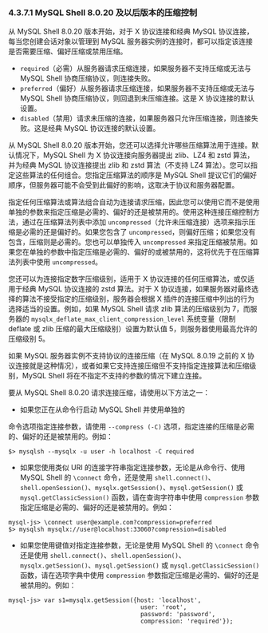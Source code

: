 ### 4.3.7.1 MySQL Shell 8.0.20 及以后版本的压缩控制

从 MySQL Shell 8.0.20 版本开始，对于 X 协议连接和经典 MySQL 协议连接，每当您创建会话对象以管理到 MySQL 服务器实例的连接时，都可以指定该连接是否需要压缩、偏好压缩或禁用压缩。

- `required`（必需）从服务器请求压缩连接，如果服务器不支持压缩或无法与 MySQL Shell 协商压缩协议，则连接失败。
- `preferred`（偏好）从服务器请求压缩连接，如果服务器不支持压缩或无法与 MySQL Shell 协商压缩协议，则回退到未压缩连接。这是 X 协议连接的默认设置。
- `disabled`（禁用）请求未压缩的连接，如果服务器只允许压缩连接，则连接失败。这是经典 MySQL 协议连接的默认设置。

从 MySQL Shell 8.0.20 版本开始，您还可以选择允许哪些压缩算法用于连接。默认情况下，MySQL Shell 为 X 协议连接向服务器提出 zlib、LZ4 和 zstd 算法，并为经典 MySQL 协议连接提出 zlib 和 zstd 算法（不支持 LZ4 算法）。您可以指定这些算法的任何组合。您指定压缩算法的顺序是 MySQL Shell 提议它们的偏好顺序，但服务器可能不会受到此偏好的影响，这取决于协议和服务器配置。

指定任何压缩算法或算法组合自动为连接请求压缩，因此您可以使用它而不是使用单独的参数来指定压缩是必需的、偏好的还是被禁用的。使用这种连接压缩控制方法，通过在压缩算法列表中添加 `uncompressed`（允许未压缩连接）选项来指示压缩是必需的还是偏好的。如果您包含了 `uncompressed`，则偏好压缩；如果您没有包含，压缩则是必需的。您也可以单独传入 `uncompressed` 来指定压缩被禁用。如果您在单独的参数中指定压缩是必需的、偏好的或被禁用的，这将优先于在压缩算法列表中使用 `uncompressed`。

您还可以为连接指定数字压缩级别，适用于 X 协议连接的任何压缩算法，或仅适用于经典 MySQL 协议连接的 zstd 算法。对于 X 协议连接，如果服务器对最终选择的算法不接受指定的压缩级别，服务器会根据 X 插件的连接压缩中列出的行为选择适当的设置。例如，如果 MySQL Shell 请求 zlib 算法的压缩级别为 7，而服务器的 `mysqlx_deflate_max_client_compression_level` 系统变量（限制 deflate 或 zlib 压缩的最大压缩级别）设置为默认值 5，则服务器使用最高允许的压缩级别 5。

如果 MySQL 服务器实例不支持协议的连接压缩（在 MySQL 8.0.19 之前的 X 协议连接就是这种情况），或者如果它支持连接压缩但不支持指定连接算法和压缩级别，MySQL Shell 将在不指定不支持的参数的情况下建立连接。

要从 MySQL Shell 8.0.20 请求连接压缩，请使用以下方法之一：

- 如果您正在从命令行启动 MySQL Shell 并使用单独的

命令选项指定连接参数，请使用 `--compress (-C)` 选项，指定连接的压缩是必需的、偏好的还是被禁用的。例如：

```
$> mysqlsh --mysqlx -u user -h localhost -C required
```

- 如果您使用类似 URI 的连接字符串指定连接参数，无论是从命令行、使用 MySQL Shell 的 `\connect` 命令，还是使用 `shell.connect()`、`shell.openSession()`、`mysqlx.getSession()`、`mysql.getSession()` 或 `mysql.getClassicSession()` 函数，请在查询字符串中使用 `compression` 参数指定压缩是必需的、偏好的还是被禁用的。例如：

```
mysql-js> \connect user@example.com?compression=preferred
$> mysqlsh mysqlx://user@localhost:33060?compression=disabled
```

- 如果您使用键值对指定连接参数，无论是使用 MySQL Shell 的 `\connect` 命令还是使用 `shell.connect()`、`shell.openSession()`、`mysqlx.getSession()`、`mysql.getSession()` 或 `mysql.getClassicSession()` 函数，请在选项字典中使用 `compression` 参数指定压缩是必需的、偏好的还是被禁用的。例如：

```
mysql-js> var s1=mysqlx.getSession({host: 'localhost',
                                     user: 'root',
                                     password: 'password',
                                     compression: 'required'});
```